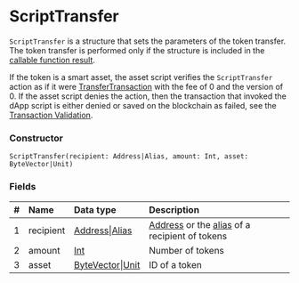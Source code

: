 # ScriptTransfer

`ScriptTransfer` is a structure that sets the parameters of the token transfer. The token transfer is performed only if the structure is included in the [callable function result](/en/ride/v5/functions/callable-function#invocation-result-2).

If the token is a smart asset, the asset script verifies the `ScriptTransfer` action as if it were [TransferTransaction](/en/ride/v5/structures/transaction-structures/transfer-transaction) with the fee of 0 and the version of 0. If the asset script denies the action, then the transaction that invoked the dApp script is either denied or saved on the blockchain as failed, see the [Transaction Validation](/en/blockchain/transaction/transaction-validation).

### Constructor

``` ride
ScriptTransfer(recipient: Address|Alias, amount: Int, asset: ByteVector|Unit)
```

### Fields

|   #   | Name | Data type | Description |
| :--- | :--- | :--- | :--- |
| 1 | recipient | [Address](/en/ride/v5/structures/common-structures/address)&#124;[Alias](/en/ride/v5/structures/common-structures/alias) | [Address](/en/blockchain/account/address) or the [alias](/en/blockchain/account/alias) of a recipient of tokens |
| 2 | amount | [Int](/en/ride/v5/data-types/int) | Number of tokens |
| 3 | asset | [ByteVector](/en/ride/v5/data-types/byte-vector)&#124;[Unit](/en/ride/v5/data-types/unit) | ID of a token |
